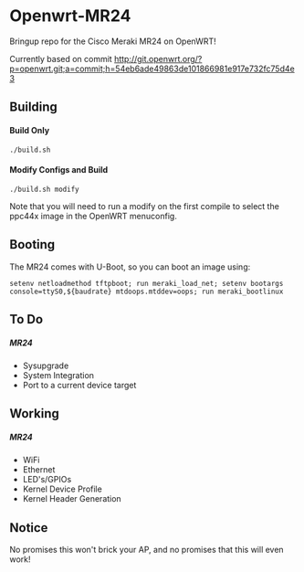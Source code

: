 # Openwrt-MR24

Bringup repo for the Cisco Meraki MR24 on OpenWRT!

Currently based on commit http://git.openwrt.org/?p=openwrt.git;a=commit;h=54eb6ade49863de101866981e917e732fc75d4e3

Building
-----
#### Build Only
`./build.sh`

#### Modify Configs and Build
`./build.sh modify`

Note that you will need to run a modify on the first compile to select the ppc44x image in the OpenWRT menuconfig.

Booting
-----
The MR24 comes with U-Boot, so you can boot an image using:
```
setenv netloadmethod tftpboot; run meraki_load_net; setenv bootargs console=ttyS0,${baudrate} mtdoops.mtddev=oops; run meraki_bootlinux
```

To Do
-----
##### MR24
* Sysupgrade
* System Integration
* Port to a current device target

Working
-----
##### MR24
* WiFi
* Ethernet
* LED's/GPIOs
* Kernel Device Profile
* Kernel Header Generation

Notice
------
No promises this won't brick your AP, and no promises that this will even work!
